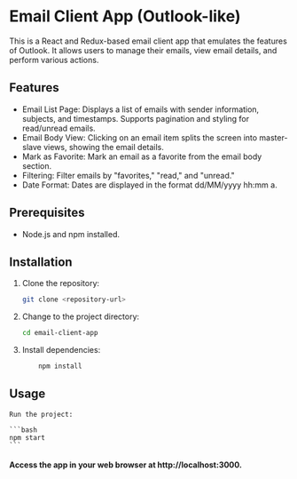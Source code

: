 # Email Client App (Outlook-like)

This is a React and Redux-based email client app that emulates the features of Outlook. It allows users to manage their emails, view email details, and perform various actions.

## Features

- Email List Page: Displays a list of emails with sender information, subjects, and timestamps. Supports pagination and styling for read/unread emails.
- Email Body View: Clicking on an email item splits the screen into master-slave views, showing the email details.
- Mark as Favorite: Mark an email as a favorite from the email body section.
- Filtering: Filter emails by "favorites," "read," and "unread."
- Date Format: Dates are displayed in the format dd/MM/yyyy hh:mm a.

## Prerequisites

- Node.js and npm installed.

## Installation

1. Clone the repository:

   ```bash
   git clone <repository-url>

   ```

2. Change to the project directory:
    
    ```bash
    cd email-client-app
    ```
3. Install dependencies:
     
    ```bash
        npm install
    ```

## Usage

    Run the project:

    ```bash
    npm start
    ```

#### Access the app in your web browser at http://localhost:3000.